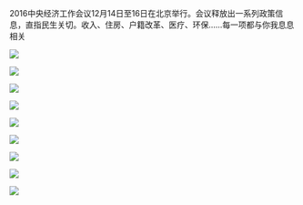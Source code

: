 2016中央经济工作会议12月14日至16日在北京举行。会议释放出一系列政策信息，直指民生关切。收入、住房、户籍改革、医疗、环保……每一项都与你我息息相关


![](img/2016中央经济工作会议1.jpg)

![](img/2016中央经济工作会议2.jpg)

![](img/2016中央经济工作会议3.jpg)

![](img/2016中央经济工作会议4.jpg)

![](img/2016中央经济工作会议5.jpg)

![](img/2016中央经济工作会议6.jpg)

![](img/2016中央经济工作会议7.jpg)

![](img/2016中央经济工作会议8.jpg)

![](img/2016中央经济工作会议9.jpg)
